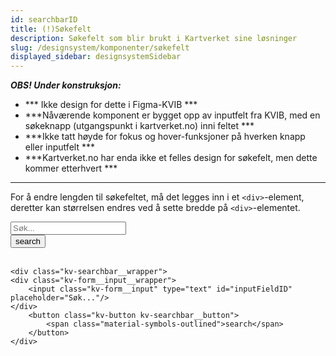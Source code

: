 ```yaml
---
id: searchbarID
title: (!)Søkefelt
description: Søkefelt som blir brukt i Kartverket sine løsninger
slug: /designsystem/komponenter/søkefelt
displayed_sidebar: designsystemSidebar
---
```

***OBS! Under konstruksjon:***

- *** Ikke design for dette i Figma-KVIB ***
- ***Nåværende komponent er bygget opp av inputfelt fra KVIB, med en søkeknapp (utgangspunkt i kartverket.no) inni
  feltet ***
- ***Ikke tatt høyde for fokus og hover-funksjoner på hverken knapp eller inputfelt ***
- ***Kartverket.no har enda ikke et felles design for søkefelt, men dette kommer etterhvert ***

***

For å endre lengden til søkefeltet, må det legges inn i et <code><div\></code>-element, deretter kan størrelsen endres
ved å sette bredde på <code><div\></code>-elementet.

<div class="kv-searchbar__wrapper">
<div class="kv-form__input__wrapper">
    <input class="kv-form__input" type="text" id="inputFieldID" placeholder="Søk..."/>
</div>
    <button class="kv-button kv-searchbar__button">
        <span class="material-symbols-outlined">search</span>
    </button>
</div>

<br/>

```markup
<div class="kv-searchbar__wrapper">
<div class="kv-form__input__wrapper">
    <input class="kv-form__input" type="text" id="inputFieldID" placeholder="Søk..."/>
</div>
    <button class="kv-button kv-searchbar__button">
        <span class="material-symbols-outlined">search</span>
    </button>
</div>
```